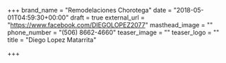 +++
brand_name = "Remodelaciones Chorotega"
date = "2018-05-01T04:59:30+00:00"
draft = true
external_url = "https://www.facebook.com/DIEGOLOPEZ2077"
masthead_image = ""
phone_number = "(506) 8662-4660"
teaser_image = ""
teaser_logo = ""
title = "Diego Lopez Matarrita"

+++

